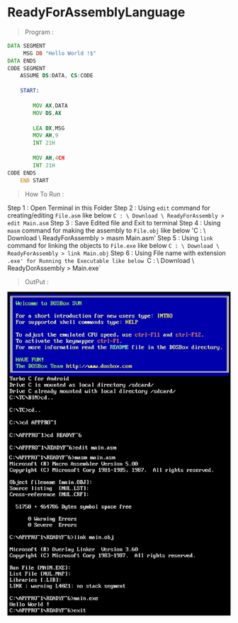 # ReadyForAssemblyLanguage
> Program :
```asm
DATA SEGMENT
     MSG DB "Hello World !$"
DATA ENDS
CODE SEGMENT  
    ASSUME DS:DATA, CS:CODE
    
    START:
        
        MOV AX,DATA
        MOV DS,AX
        
        LEA DX,MSG
        MOV AH,9
        INT 21H
        
        MOV AH,4CH
        INT 21H
CODE ENDS
    END START
```
> How To Run :

   Step 1 :
        Open Terminal in this Folder
   Step 2 :
        Using `edit` command for creating/editing `File.asm` like below
        `C : \ Download \ ReadyForAssembly > edit Main.asm`
   Step 3 :
        Save Edited file and Exit to terminal
   Step 4 :
        Using `masm` command for making the assembly to `File.obj` like below
        'C : \ Download \ ReadyForAssembly > masm Main.asm'
   Step 5 :
        Using `link` command for linking the objects to `File.exe` like below
        `C : \ Download \ ReadyForAssembly > link Main.obj`
   Step 6 :
        Using File name with extension `.exe' for Running the Executable like below
        `C : \ Download \ ReadyDorAssembly > Main.exe`

> OutPut :

![Output](/output/output.png)
